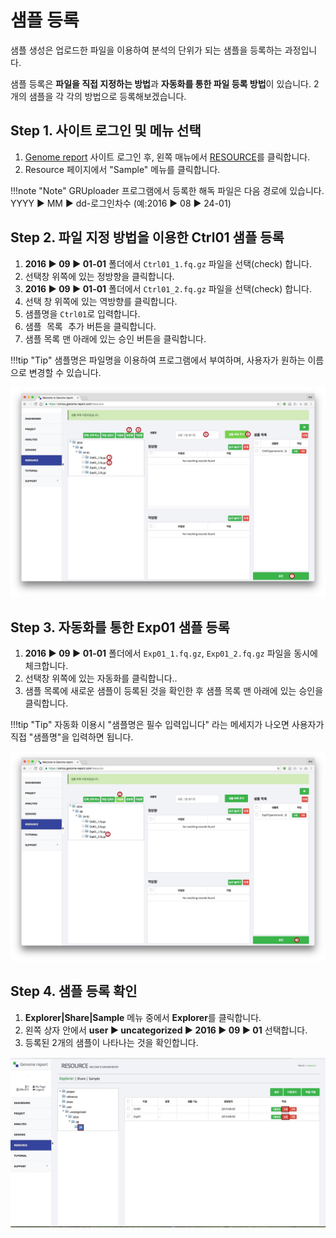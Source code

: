 # 샘플 등록

샘플 생성은 업로드한 파일을 이용하여 분석의 단위가 되는 샘플을 등록하는 과정입니다. 

샘플 등록은 **파일을 직접 지정하는 방법**과 **자동화를 통한 파일 등록 방법**이 있습니다. 2개의 샘플을 각 각의 방법으로 등록해보겠습니다.


## Step 1. 사이트 로그인 및 메뉴 선택

1. <a href="https://omics.genome-report.com/member" target="_blank">Genome report</a> 사이트 로그인 후, 왼쪽 매뉴에서 <a href="https://omics.genome-report.com/resource" target="_blank">RESOURCE</a>를 클릭합니다.
2. Resource 페이지에서 "Sample" 메뉴를 클릭합니다.

!!!note "Note"
    GRUploader 프로그램에서 등록한 해독 파일은 다음 경로에 있습니다.<br> YYYY &#9654; MM &#9654; dd-로그인차수 (예:2016 &#9654; 08 &#9654; 24-01)


## Step 2. 파일 지정 방법을 이용한 Ctrl01 샘플 등록 

1. **2016 &#9654; 09 &#9654; 01-01** 폴더에서 `Ctrl01_1.fq.gz` 파일을 선택(check) 합니다.
1. 선택창 위쪽에 있는 <kbd>정방향</kbd>을 클릭합니다.
1. **2016 &#9654; 09 &#9654; 01-01** 폴더에서 `Ctrl01_2.fq.gz` 파일을 선택(check) 합니다.
1. 선택 창 위쪽에 있는 <kbd>역방향</kbd>를 클릭합니다.
1. 샘플명을  `Ctrl01`로 입력합니다.
1. <kbd>샘플 목록 추가</kbd> 버튼을 클릭합니다.
1. 샘플 목록 맨 아래에 있는 <kbd>승인</kbd> 버튼을 클릭합니다.

!!!tip "Tip"
        샘플명은 파일명을 이용하여 프로그램에서 부여하며, 사용자가 원하는 이름으로 변경할 수 있습니다.


![화면](https://github.com/genomereport/gimanual/raw/master/docs/images/sample_forward.jpg)


## Step 3. 자동화를 통한 Exp01 샘플 등록

1. **2016 &#9654; 09 &#9654; 01-01** 폴더에서 `Exp01_1.fq.gz`, `Exp01_2.fq.gz` 파일을 동시에 체크합니다.
1. 선택창 위쪽에 있는 <kbd>자동화</kbd>를 클릭합니다..
1. 샘플 목록에 새로운 샘플이 등록된 것을 확인한 후 샘플 목록 맨 아래에 있는 <kbd>승인</kbd>을 클릭합니다.

!!!tip "Tip"
    자동화 이용시 "샘플명은 필수 입력입니다" 라는 메세지가 나오면 사용자가 직접 "샘플명"을 입력하면 됩니다.

![화면](https://github.com/genomereport/gimanual/raw/master/docs/images/sample_wizard.jpg)


## Step 4. 샘플 등록 확인

1. **Explorer|Share|Sample** 메뉴 중에서 **Explorer**를 클릭합니다.
1. 왼쪽 상자 안에서 **user &#9654; uncategorized &#9654; 2016 &#9654; 09 &#9654; 01** 선택합니다. 
1. 등록된 2개의 샘플이 나타나는 것을 확인합니다.


![화면](https://github.com/genomereport/gimanual/raw/master/docs/images/sample_feature_screen1.jpg)

